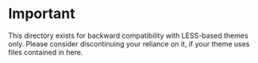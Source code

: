 # Important

This directory exists for backward compatibility with LESS-based themes only. Please consider discontinuing your reliance on it, if your theme uses files contained in here.